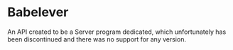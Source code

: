 # Babelever

An API created to be a Server program dedicated, which unfortunately has been discontinued and there was no support for any version.
